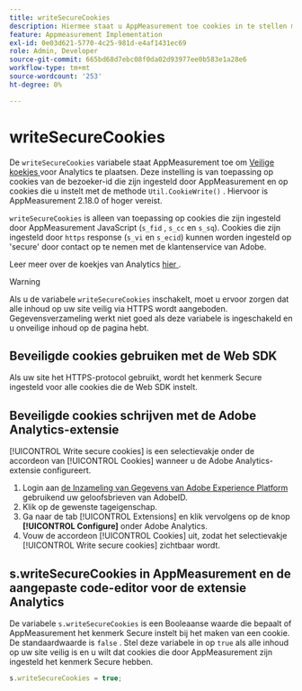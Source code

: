 ```yaml
---
title: writeSecureCookies
description: Hiermee staat u AppMeasurement toe cookies in te stellen met het kenmerk Secure.
feature: Appmeasurement Implementation
exl-id: 0e03d621-5770-4c25-981d-e4af1431ec69
role: Admin, Developer
source-git-commit: 665bd68d7ebc08f0da02d93977ee0b583e1a28e6
workflow-type: tm+mt
source-wordcount: '253'
ht-degree: 0%

---
```


# writeSecureCookies

De `writeSecureCookies` variabele staat AppMeasurement toe om [ Veilige koekjes ](https://en.wikipedia.org/wiki/Secure_cookie) voor Analytics te plaatsen. Deze instelling is van toepassing op cookies van de bezoeker-id die zijn ingesteld door AppMeasurement en op cookies die u instelt met de methode `Util.CookieWrite()` . Hiervoor is AppMeasurement 2.18.0 of hoger vereist.

`writeSecureCookies` is alleen van toepassing op cookies die zijn ingesteld door AppMeasurement JavaScript (`s_fid` , `s_cc` en `s_sq`). Cookies die zijn ingesteld door `https` response (`s_vi` en `s_ecid`) kunnen worden ingesteld op &#39;secure&#39; door contact op te nemen met de klantenservice van Adobe.

Leer meer over de koekjes van Analytics [ hier ](https://experienceleague.adobe.com/docs/core-services/interface/administration/ec-cookies/cookies-analytics.html).

>[!WARNING]
>
>Als u de variabele `writeSecureCookies` inschakelt, moet u ervoor zorgen dat alle inhoud op uw site veilig via HTTPS wordt aangeboden. Gegevensverzameling werkt niet goed als deze variabele is ingeschakeld en u onveilige inhoud op de pagina hebt.

## Beveiligde cookies gebruiken met de Web SDK

Als uw site het HTTPS-protocol gebruikt, wordt het kenmerk Secure ingesteld voor alle cookies die de Web SDK instelt.

## Beveiligde cookies schrijven met de Adobe Analytics-extensie

[!UICONTROL Write secure cookies] is een selectievakje onder de accordeon van [!UICONTROL Cookies] wanneer u de Adobe Analytics-extensie configureert.

1. Login aan [ de Inzameling van Gegevens van Adobe Experience Platform ](https://experience.adobe.com/data-collection) gebruikend uw geloofsbrieven van AdobeID.
2. Klik op de gewenste tageigenschap.
3. Ga naar de tab [!UICONTROL Extensions] en klik vervolgens op de knop **[!UICONTROL Configure]** onder Adobe Analytics.
4. Vouw de accordeon [!UICONTROL Cookies] uit, zodat het selectievakje [!UICONTROL Write secure cookies] zichtbaar wordt.

## s.writeSecureCookies in AppMeasurement en de aangepaste code-editor voor de extensie Analytics

De variabele `s.writeSecureCookies` is een Booleaanse waarde die bepaalt of AppMeasurement het kenmerk Secure instelt bij het maken van een cookie. De standaardwaarde is `false` . Stel deze variabele in op `true` als alle inhoud op uw site veilig is en u wilt dat cookies die door AppMeasurement zijn ingesteld het kenmerk Secure hebben.

```js
s.writeSecureCookies = true;
```
